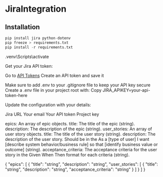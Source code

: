 # JiraIntegration

## Installation

```python
pip install jira python-dotenv
pip freeze > requirements.txt
pip install -r requirements.txt
```
.venv\Scripts\activate

Get your Jira API token:

Go to [API Tokens](https://id.atlassian.com/manage-profile/security/api-tokens)
Create an API token and save it

Make sure to add .env to your .gitignore file to keep your API key secure
Create a .env file in your project root with:
Copy JIRA_APIKEY=your-api-token-here



Update the configuration with your details:

Jira URL
Your email
Your API token
Project key


epics: An array of epic objects.
title: The title of the epic (string).
description: The description of the epic (string).
user_stories: An array of user story objects.
title: The title of the user story (string).
description: The description of the user story. Should be in the As a [type of user] I want [describe system behavior/business rule] so that [identify business value or outcome] (string).
acceptance_criteria: The acceptance criteria for the user story in the Given When Then format for each criteria (string).

{
  "epics": [
    {
      "title": "string",
      "description": "string",
      "user_stories": [
        {
          "title": "string",
          "description": "string",
          "acceptance_criteria": "string"
        }
      ]
    }
  ]
}